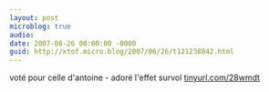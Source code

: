 ```yaml
---
layout: post
microblog: true
audio: 
date: 2007-06-26 00:00:00 -0000
guid: http://xtof.micro.blog/2007/06/26/t121238842.html
---
```

voté pour celle d'antoine - adoré l'effet survol [tinyurl.com/28wmdt](http://tinyurl.com/28wmdt)
